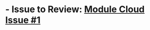 # - **Issue to Review:** [Module Cloud Issue #1](https://github.com/CodeYourFuture/Module-Cloud/issues/1)



